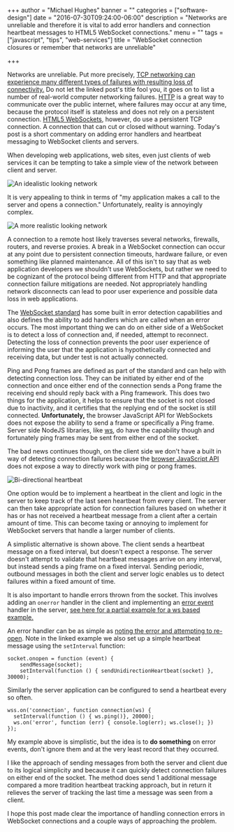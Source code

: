 +++
author = "Michael Hughes"
banner = ""
categories = ["software-design"]
date = "2016-07-30T09:24:00-06:00"
description = "Networks are unreliable and therefore it is vital to add error handlers and connection heartbeat messages to HTML5 WebSocket connections."
menu = ""
tags = ["javascript", "tips", "web-services"]
title = "WebSocket connection closures or remember that networks are unreliable"

+++

Networks are unreliable. Put more precisely, [TCP networking can experience many different types of failures with resulting loss of connectivity.][1]
Do not let the linked post's title fool you, it goes on to list a number of real-world computer networking failures. [HTTP][2] is a great way to communicate over
the public internet, where failures may occur at any time, because the protocol itself is stateless and does not rely on a persistent connection. [HTML5 WebSockets][3],
however, do use a persistent TCP connection. A connection that can cut or closed without warning. Today's post is a short commentary on adding error handlers and
heartbeat messaging to WebSocket clients and servers.

[1]:http://queue.acm.org/detail.cfm?id=2655736 "ACM Communications"
[2]:https://en.wikipedia.org/wiki/Hypertext_Transfer_Protocol "Hypertext Transfer Protocol"
[3]:http://www.websocket.org/aboutwebsocket.html "About WebSockets"

<!--more-->

When developing web applications, web sites, even just clients of web services it can be tempting to take a simple view of the network between client and server.

![An idealistic looking network](/images/2016-07-30-ws-conn/in-theory-network.svg "A client and server talking to each other")

It is very appealing to think in terms of "my application makes a call to the server and opens a connection." Unfortunately, reality is annoyingly
complex.

![A more realistic looking network](/images/2016-07-30-ws-conn/reality-network.svg "A client and server talking to each other")

A connection to a remote host likely traverses several networks, firewalls, routers, and reverse proxies. A break in a WebSocket connection can
occur at any point due to persistent connection timeouts, hardware failure, or even something like planned maintenance. All of this isn't to say that
as web application developers we shouldn't use WebSockets, but rather we need to be cognizant of the protocol being different from HTTP and that appropriate
connection failure mitigations are needed. Not appropriately handling network disconnects can lead to poor user experience and possible data
loss in web applications.

The [WebSocket standard][4] has some built in error detection capabilities and also defines the ability to add handlers which are called
when an error occurs. The most important thing we can do on either side of a WebSocket is to detect a loss of connection and, if needed, attempt to reconnect.
Detecting the loss of connection prevents the poor user experience of informing the user that the application is hypothetically connected and receiving
data, but under test is not actually connected. 

Ping and Pong frames are defined as part of the standard and can help with detecting connection loss.
They can be initiated by either end of the connection and once either end of the connection sends a 
Pong frame the receiving end should reply back with a Ping framework. This does two things for the application, it
helps to ensure that the socket is not closed due to inactivity, and it certifies that the replying end of the socket is still connected. **Unfortunately,** 
the browser JavaScript API for WebSockets does not expose the ability to send a frame or specifically a Ping frame. Server side NodeJS libraries, like [ws][6],
do have the capability though and fortunately ping frames may be sent from either end of the socket.

The bad news continues though, on the client side we don't have a built in way of detecting connection failures
 because the [browser JavaScript API][7] does not expose a way to directly work with ping or pong frames. 

![Bi-directional heartbeat](/images/2016-07-30-ws-conn/heartbeat.svg "A client and server sending heartbeats to each other")

One option would be to implement a heartbeat in the client and logic in the server to keep track of the last seen heartbeat from every client. The server
can then take appropriate action for connection failures based on whether it has or has not received a heartbeat message from a client after a certain
amount of time. This can become taxing or annoying to implement for WebSocket servers that handle a larger number of clients.

A simplistic alternative is shown above. The client sends a heartbeat message on a fixed interval, but doesn't expect a response. The server doesn't
attempt to validate that heartbeat messages arrive on any interval, but instead sends a ping frame on a fixed interval. Sending periodic, outbound messages
in both the client and server logic enables us to detect failures within a fixed amount of time.

It is also important to handle errors thrown from the socket. This involves adding an `onerror` handler in the client and implementing an [error event][10] 
handler in the server, [see here for a partial example for a ws based example.][8]

An error handler can be as simple as [noting the error and attempting to re-open][9]. Note in the linked example we also set up a simple heartbeat message
using the `setInterval` function:

```
socket.onopen = function (event) {
    sendMessage(socket);
    setInterval(function () { sendUnidirectionHeartbeat(socket) }, 30000);
```

Similarly the server application can be configured to send a heartbeat every so often.

```
wss.on('connection', function connection(ws) {
  setInterval(function () { ws.ping()}, 20000);
  ws.on('error', function (err) { console.log(err); ws.close(); })
});
```

My example above is simplistic, but the idea is to **do something** on error events, don't ignore them and at the very least record that
they occurred. 

I like the approach of sending messages from both the server and client due to its logical simplicity and because it can quickly detect connection
failures on either end of the socket. The method does send 1 additional message compared a more tradition heartbeat tracking approach, but in return it
relieves the server of tracking the last time a message was seen from a client.


I hope this post made clear the importance of handling connection errors in WebSocket connections and a couple ways of approaching the problem.

[4]:https://tools.ietf.org/html/rfc6455 "RFC 6455 - WebSocket"
[5]:https://tools.ietf.org/html/rfc6455#section-5.5.2 "RFC6455 - Ping and Pong Frames"
[6]:https://github.com/websockets/ws "Node ws library"
[7]:https://developer.mozilla.org/en-US/docs/Web/API/WebSocket "Mozilla Developer Network - WebSocket"
[8]:https://github.com/websockets/ws#error-handling-best-practices "ws error best practices"
[9]:https://gist.github.com/msh9/56d5d551680488e3f3c4283d50ab5aa9 "Simplistic WS client error handler" 
[10]:https://github.com/websockets/ws/blob/master/doc/ws.md#event-error-1 "WS Error event"
